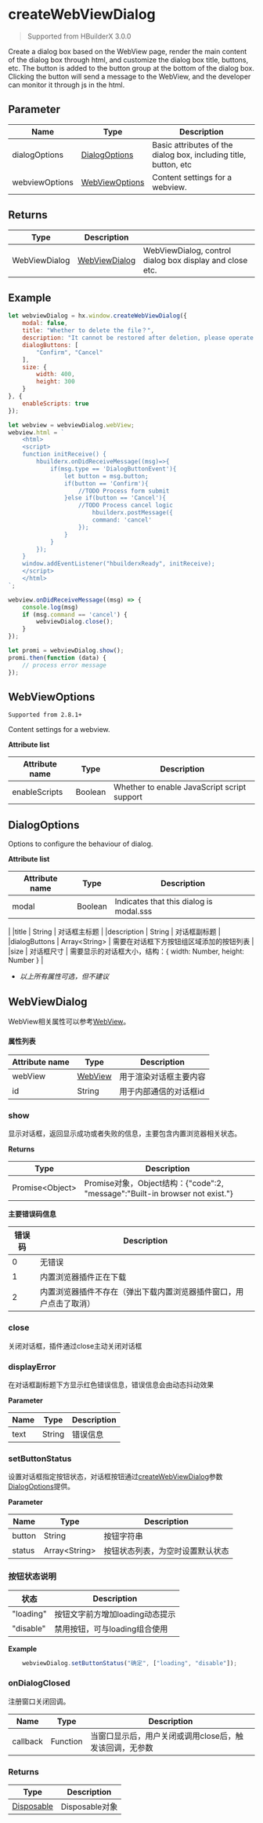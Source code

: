 # createWebViewDialog

> Supported from HBuilderX 3.0.0

Create a dialog box based on the WebView page, render the main content of the dialog box through html, and customize the dialog box title, buttons, etc. The button is added to the button group at the bottom of the dialog box. Clicking the button will send a message to the WebView, and the developer can monitor it through js in the html.

## Parameter

|Name	|Type					|Description											|
|--		|--							|--												|
|dialogOptions 	|[DialogOptions](#DialogOptions)	|Basic attributes of the dialog box, including title, button, etc	|
|webviewOptions |[WebViewOptions](#WebViewOptions)	|Content settings for a webview.	|

## Returns

|Type|Description							|					|
|--				|--								| --				|
|WebViewDialog	|[WebViewDialog](#WebViewDialog)	| WebViewDialog, control dialog box display and close etc.|

## Example
```Javascript
let webviewDialog = hx.window.createWebViewDialog({
    modal: false,
    title: "Whether to delete the file？",
    description: "It cannot be restored after deletion, please operate with caution. You can also go to the recycle bin.",
    dialogButtons: [
        "Confirm", "Cancel"
    ],
    size: {
        width: 400,
        height: 300
    }
}, {
    enableScripts: true
});

let webview = webviewDialog.webView;
webview.html = `
    <html>
    <script>
    function initReceive() {
        hbuilderx.onDidReceiveMessage((msg)=>{
            if(msg.type == 'DialogButtonEvent'){
                let button = msg.button;
                if(button == 'Confirm'){
                    //TODO Process form submit
                }else if(button == 'Cancel'){
                    //TODO Process cancel logic
                        hbuilderx.postMessage({
                        command: 'cancel'
                    });
                }
            }
        });
    }
    window.addEventListener("hbuilderxReady", initReceive);
    </script>
    </html>
`;

webview.onDidReceiveMessage((msg) => {
    console.log(msg)
    if (msg.command == 'cancel') {
        webviewDialog.close();
    }
});

let promi = webviewDialog.show();
promi.then(function (data) {
    // process error message
});
```

## WebViewOptions
`Supported from 2.8.1+`

Content settings for a webview.

**Attribute list**

|Attribute name			|Type	|Description						|
|--				|--			|--							|
|enableScripts	|Boolean	|Whether to enable JavaScript script support	|


## DialogOptions

Options to configure the behaviour of dialog.

**Attribute list**

|Attribute name		|Type	|Description				|
|--			|--			|--					|
|modal      | Boolean	| Indicates that this dialog is modal.sss

 |
|title      | String	| 对话框主标题 |
|description       | String	| 对话框副标题 |
|dialogButtons   | Array&lt;String&gt;	| 需要在对话框下方按钮组区域添加的按钮列表 |
|size       | 对话框尺寸 | 需要显示的对话框大小，结构：{ width: Number, height: Number } |

- *以上所有属性可选，但不建议*

## WebViewDialog

WebView相关属性可以参考[WebView](#WebView)。

#### 属性列表

|Attribute name		|Type	|Description				|
|--			|--			|--					|
|webView | [WebView](#WebView)	| 用于渲染对话框主要内容 |
|id      | String	| 用于内部通信的对话框id |

### show

显示对话框，返回显示成功或者失败的信息，主要包含内置浏览器相关状态。

**Returns**

|Type	|Description		|
|--			|--			|
|Promise&lt;Object&gt;	|Promise对象，Object结构：{"code":2, "message":"Built-in browser not exist."}|

**主要错误码信息**

|错误码		| Description									|
|--			|--										|
|0	| 无错误 |
|1	| 内置浏览器插件正在下载 |
|2	| 内置浏览器插件不存在（弹出下载内置浏览器插件窗口，用户点击了取消）|

### close

关闭对话框，插件通过close主动关闭对话框

### displayError

在对话框副标题下方显示红色错误信息，错误信息会由动态抖动效果

**Parameter**

|Name	|Type	|Description			|
|--			|--			|--				|
|text		|String		| 错误信息  |

### setButtonStatus

设置对话框指定按钮状态，对话框按钮通过[createWebViewDialog](#createWebViewDialog)参数[DialogOptions](#DialogOptions)提供。

**Parameter**

|Name	|Type	|Description			|
|--			|--			|--				|
|button		|String		| 按钮字符串  |
|status		|Array&lt;String&gt;	| 按钮状态列表，为空时设置默认状态|

### 按钮状态说明

|状态		| Description      |
|--			|--	        |
|"loading"	| 按钮文字前方增加loading动态提示 |
|"disable"	| 禁用按钮，可与loading组合使用 |  

**Example**
``` javascript
    webviewDialog.setButtonStatus("确定", ["loading", "disable"]);
```

### onDialogClosed

注册窗口关闭回调。

|Name	|Type	|Description			|
|--			|--			|--				|
|callback	|Function		|当窗口显示后，用户关闭或调用close后，触发该回调，无参数|

### Returns

|Type	|Description			|
|--			|--				|
|[Disposable](/ExtensionDocs/Api/other/Disposable)	| Disposable对象	|
